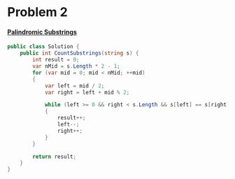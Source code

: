 # Problem 2
#### [Palindromic Substrings](https://leetcode.com/problems/palindromic-substrings/description/)
```cs
public class Solution {
    public int CountSubstrings(string s) {
        int result = 0;
        var nMid = s.Length * 2 - 1;
        for (var mid = 0; mid < nMid; ++mid)
        {
            var left = mid / 2;
            var right = left + mid % 2;

            while (left >= 0 && right < s.Length && s[left] == s[right])
            {
                result++;
                left--;
                right++;
            }
        }

        return result;
    }
}
```